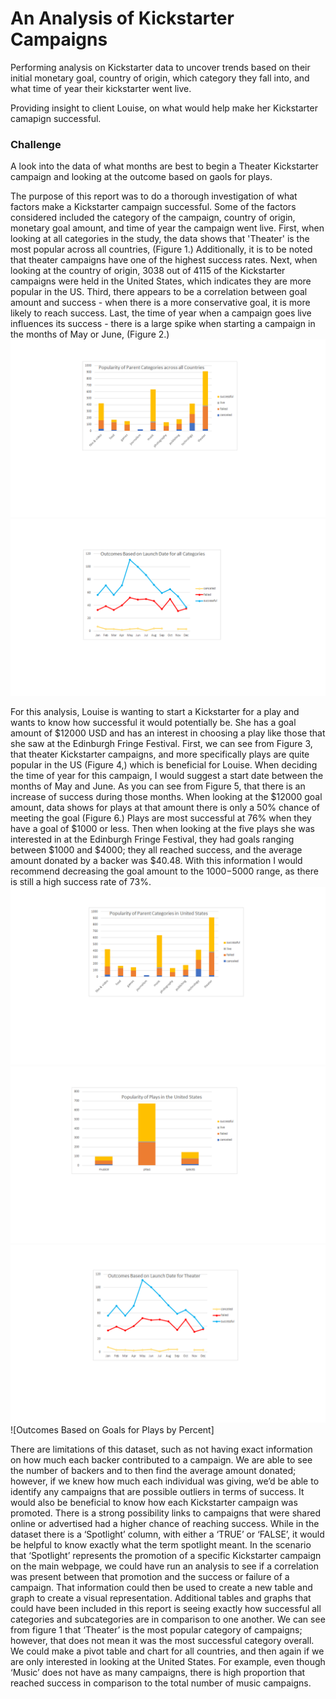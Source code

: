 # An Analysis of Kickstarter Campaigns 
Performing analysis on Kickstarter data to uncover trends based on their initial monetary goal, country of origin, which category they fall into, and what time of year their kickstarter went live. 

Providing insight to client Louise, on what would help make her Kickstarter camapign successful.



### Challenge
A look into the data of what months are best to begin a Theater Kickstarter campaign and looking at the outcome based on gaols for plays.

The purpose of this report was to do a thorough investigation of what factors make a Kickstarter campaign successful. Some of the factors considered included the category of the campaign, country of origin, monetary goal amount, and time of year the campaign went live. First, when looking at all categories in the study, the data shows that 'Theater' is the most popular across all countries, (Figure 1.) Additionally, it is to be noted that theater campaigns have one of the highest success rates. Next, when looking at the country of origin, 3038 out of 4115 of the Kickstarter campaigns were held in the United States, which indicates they are more popular in the US. Third, there appears to be a correlation between goal amount and success - when there is a more conservative goal, it is more likely to reach success. Last, the time of year when a campaign goes live influences its success - there is a large spike when starting a campaign in the months of May or June, (Figure 2.) 
![Popularity_In_Parent_Categories_across_all_Countries](https://github.com/hillarykrumbholz/kickstarter-analysis/blob/master/Figure%201%20-%20Popularity%20in%20Parent%20Categories%20across%20all%20Countries.png)
![Outcomes_Based_on_Launch_Date_for_all_Categories](https://github.com/hillarykrumbholz/kickstarter-analysis/blob/master/Figure%202%20-%20Outcomes%20Based%20on%20Launch%20Date%20for%20all%20Categories.png)

For this analysis, Louise is wanting to start a Kickstarter for a play and wants to know how successful it would potentially be. She has a goal amount of $12000 USD and has an interest in choosing a play like those that she saw at the Edinburgh Fringe Festival. First, we can see from Figure 3, that theater Kickstarter campaigns, and more specifically plays are quite popular in the US (Figure 4,) which is beneficial for Louise. When deciding the time of year for this campaign, I would suggest a start date between the months of May and June. As you can see from Figure 5, that there is an increase of success during those months. When looking at the $12000 goal amount, data shows for plays at that amount there is only a 50% chance of meeting the goal (Figure 6.) Plays are most successful at 76% when they have a goal of $1000 or less. Then when looking at the five plays she was interested in at the Edinburgh Fringe Festival, they had goals ranging between $1000 and $4000; they all reached success, and the average amount donated by a backer was $40.48. With this information I would recommend decreasing the goal amount to the $1000-$5000 range, as there is still a high success rate of 73%. 
![Popularity of Parent Categories in United States](https://github.com/hillarykrumbholz/kickstarter-analysis/blob/master/Figure%203%20-%20Popularity%20of%20Parent%20Categories%20in%20United%20States.png)
![Popularity of Plays in the United States](https://github.com/hillarykrumbholz/kickstarter-analysis/blob/master/Figure%204%20-%20Popularity%20of%20Plays%20in%20the%20United%20States.png)
![Outcomes Based on Launch Date for Theater](https://github.com/hillarykrumbholz/kickstarter-analysis/blob/master/Figure%205%20-%20Outcomes%20Based%20on%20Launch%20Date%20for%20Theater.png)
![Outcomes Based on Goals for Plays by Percent]



 
There are limitations of this dataset, such as not having exact information on how much each backer contributed to a campaign. We are able to see the number of backers and to then find the average amount donated; however, if we knew how much each individual was giving, we’d be able to identify any campaigns that are possible outliers in terms of success. It would also be beneficial to know how each Kickstarter campaign was promoted. There is a strong possibility links to campaigns that were shared online or advertised had a higher chance of reaching success. While in the dataset there is a ‘Spotlight’ column, with either a ‘TRUE’ or ‘FALSE’, it would be helpful to know exactly what the term spotlight meant. In the scenario that ‘Spotlight’ represents the promotion of a specific Kickstarter campaign on the main webpage, we could have run an analysis to see if a correlation was present between that promotion and the success or failure of a campaign. That information could then be used to create a new table and graph to create a visual representation. Additional tables and graphs that could have been included in this report is seeing exactly how successful all categories and subcategories are in comparison to one another. We can see from figure 1 that ‘Theater’ is the most popular category of campaigns; however, that does not mean it was the most successful category overall. We could make a pivot table and chart for all countries, and then again if we are only interested in looking at the United States. For example, even though ‘Music’ does not have as many campaigns, there is high proportion that reached success in comparison to the total number of music campaigns. 


